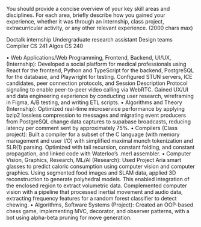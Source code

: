 
You should provide a concise overview of your key skill areas and disciplines. For each area, briefly describe how you gained your experience, whether it was through an internship, class project, extracurricular activity, or any other relevant experience. (2000 chars max)

Doctalk internship
Undergraduate research assistant
Design teams
Compiler CS 241
Algos CS 240

• Web Applications/Web Programming, Frontend, Backend, UI/UX, (Internship): Developed a social platform for medical professionals using React for the frontend, Python and TypeScript for the backend, PostgreSQL for the database, and Playwright for testing. Configured STUN servers, ICE candidates, peer connection protocols, and Session Description Protocol signaling to enable peer-to-peer video calling via WebRTC. Gained UX/UI and data engineering experience by conducting user research, wireframing in Figma, A/B testing, and writing ETL scripts.
• Algorithms and Theory (Internship): Optimized real-time microservice performance by applying bzip2 lossless compression to messages and migrating event producers from PostgreSQL change data captures to supabase broadcasts, reducing latency per comment sent by approximately 75%.
• Compilers (Class project): Built a compiler for a subset of the C language (with memory management and user I/O) with simplified maximal munch tokenization and SLR(1) parsing. Optimized with tail recursion, constant folding, and constant propagation, and linked code with Waterloo’s .merl assembler.
• Computer Vision, Graphics, Research, ML/AI (Research): Used Project Aria smart glasses to predict caloric consumption using computer vision and computer graphics. Using segmented food images and SLAM data, applied 3D reconstruction to generate polyhedral models. This enabled integration of the enclosed region to extract volumetric data. Complemented computer vision with a pipeline that processed inertial movement and audio data, extracting frequency features for a random forest classifier to detect chewing.
• Algorithms, Software Systems (Project): Created an OOP-based chess game, implementing MVC, decorator, and observer patterns, with a bot using alpha-beta pruning for move generation.